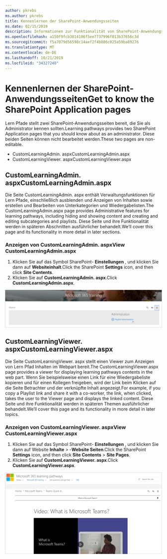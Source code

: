 ```yaml
---
author: pkrebs
ms.author: pkrebs
title: Kennenlernen der SharePoint-Anwendungsseiten
ms.date: 02/15/2019
description: Informationen zur Funktionalität von SharePoint-Anwendungsseiten in Microsoft 365-Lernpfaden
ms.openlocfilehash: a150f9fcb3814106f5ee7737996f013b37656c3d
ms.sourcegitcommit: f5a7079d56598c14aef2f4b886c025a59ba89276
ms.translationtype: MT
ms.contentlocale: de-DE
ms.lasthandoff: 10/21/2019
ms.locfileid: "34327240"
---
```

# <a name="get-to-know-the-sharepoint-application-pages"></a><span data-ttu-id="555c5-103">Kennenlernen der SharePoint-Anwendungsseiten</span><span class="sxs-lookup"><span data-stu-id="555c5-103">Get to know the SharePoint Application pages</span></span>

<span data-ttu-id="555c5-104">Lern Pfade stellt zwei SharePoint-Anwendungsseiten bereit, die Sie als Administrator kennen sollten.</span><span class="sxs-lookup"><span data-stu-id="555c5-104">Learning pathways provides two SharePoint Application pages that you should know about as an administrator.</span></span> <span data-ttu-id="555c5-105">Diese beiden Seiten können nicht bearbeitet werden.</span><span class="sxs-lookup"><span data-stu-id="555c5-105">These two pages are non-editable.</span></span> 

- <span data-ttu-id="555c5-106">CustomLearningAdmin. aspx</span><span class="sxs-lookup"><span data-stu-id="555c5-106">CustomLearningAdmin.aspx</span></span>
- <span data-ttu-id="555c5-107">CustomLearningViewer. aspx</span><span class="sxs-lookup"><span data-stu-id="555c5-107">CustomLearningViewer.aspx</span></span>

## <a name="customlearningadminaspx"></a><span data-ttu-id="555c5-108">CustomLearningAdmin. aspx</span><span class="sxs-lookup"><span data-stu-id="555c5-108">CustomLearningAdmin.aspx</span></span>

<span data-ttu-id="555c5-109">Die Seite CustomLearningAdmin. aspx enthält Verwaltungsfunktionen für Lern Pfade, einschließlich ausblenden und Anzeigen von Inhalten sowie erstellen und Bearbeiten von Unterkategorien und Wiedergabelisten.</span><span class="sxs-lookup"><span data-stu-id="555c5-109">The CustomLearningAdmin.aspx page provides Administrative features for learning pathways, including hiding and showing content and creating and editing subcategories and playlists.</span></span> <span data-ttu-id="555c5-110">Diese Seite und ihre Funktionalität werden in späteren Abschnitten ausführlicher behandelt.</span><span class="sxs-lookup"><span data-stu-id="555c5-110">We’ll cover this page and its functionality in more detail in later sections.</span></span>

### <a name="view-customlearningadminaspx"></a><span data-ttu-id="555c5-111">Anzeigen von CustomLearningAdmin. aspx</span><span class="sxs-lookup"><span data-stu-id="555c5-111">View CustomLearningAdmin.aspx</span></span>

1. <span data-ttu-id="555c5-112">Klicken Sie auf das Symbol SharePoint- **Einstellungen** , und klicken Sie dann auf **Websiteinhalt**.</span><span class="sxs-lookup"><span data-stu-id="555c5-112">Click the SharePoint **Settings** icon, and then click **Site Contents**.</span></span> 
2. <span data-ttu-id="555c5-113">Klicken Sie auf **CustomLearningAdmin. aspx**.</span><span class="sxs-lookup"><span data-stu-id="555c5-113">Click **CustomLearningAdmin.aspx**.</span></span> 

![CG-adminapppage. png](media/cg-adminapppage.png)

## <a name="customlearningvieweraspx"></a><span data-ttu-id="555c5-115">CustomLearningViewer. aspx</span><span class="sxs-lookup"><span data-stu-id="555c5-115">CustomLearningViewer.aspx</span></span>
<span data-ttu-id="555c5-116">Die Seite CustomLearningViewer. aspx stellt einen Viewer zum Anzeigen von Lern Pfad Inhalten im Webpart bereit.</span><span class="sxs-lookup"><span data-stu-id="555c5-116">The CustomLearningViewer.aspx page provides a viewer for displaying learning pathways contents in the web part.</span></span> <span data-ttu-id="555c5-117">Wenn Sie beispielsweise einen Link für eine Wiedergabeliste kopieren und für einen Kollegen freigeben, wird der Link beim Klicken auf die Seite Betrachter und der verknüpfte Inhalt angezeigt.</span><span class="sxs-lookup"><span data-stu-id="555c5-117">For example, if you copy a Playlist link and share it with a co-worker, the link, when clicked, takes the user to the Viewer page and displays the linked content.</span></span> <span data-ttu-id="555c5-118">Diese Seite und ihre Funktionalität werden in späteren Themen ausführlicher behandelt.</span><span class="sxs-lookup"><span data-stu-id="555c5-118">We’ll cover this page and its functionality in more detail in later topics.</span></span>

### <a name="view-customlearningvieweraspx"></a><span data-ttu-id="555c5-119">Anzeigen von CustomLearningViewer. aspx</span><span class="sxs-lookup"><span data-stu-id="555c5-119">View CustomLearningViewer.aspx</span></span>

1. <span data-ttu-id="555c5-120">Klicken Sie auf das Symbol SharePoint- **Einstellungen** , und klicken Sie dann auf Website **Inhalte** > -**Website Seiten**.</span><span class="sxs-lookup"><span data-stu-id="555c5-120">Click the SharePoint **Settings** icon, and then click **Site Contents** > **Site Pages**.</span></span> 
2. <span data-ttu-id="555c5-121">Klicken Sie auf **CustomLearningViewer. aspx**.</span><span class="sxs-lookup"><span data-stu-id="555c5-121">Click **CustomLearningViewer.aspx**.</span></span> 

![CG-viewerapppage. png](media/cg-viewerapppage.png)

